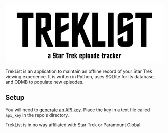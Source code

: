 ![TrekList](./imgs/logo.png)

TrekList is an application to maintain an offline record of your Star Trek viewing experience. It is written in Python, uses SQLlite for its database, and ODMB to populate new episodes.

## Setup

You will need to [generate an API key](https://www.omdbapi.com/apikey.aspx). Place the key in a text file called `api_key` in the repo's directory. 

TrekList is in no way affiliated with Star Trek or Paramount Global.